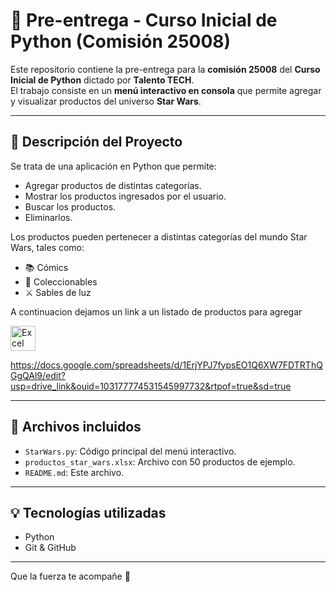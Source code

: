 # 🌌 Pre-entrega - Curso Inicial de Python (Comisión 25008)

Este repositorio contiene la pre-entrega para la **comisión 25008** del **Curso Inicial de Python** dictado por **Talento TECH**.  
El trabajo consiste en un **menú interactivo en consola** que permite agregar y visualizar productos del universo **Star Wars**.

---

## 🛒 Descripción del Proyecto

Se trata de una aplicación en Python que permite:

- Agregar productos de distintas categorías.
- Mostrar los productos ingresados por el usuario.
- Buscar los productos.
- Eliminarlos.

Los productos pueden pertenecer a distintas categorías del mundo Star Wars, tales como:

- 📚 Cómics
- 🧸 Coleccionables
- ⚔️ Sables de luz

A continuacion dejamos un link a un listado de productos para agregar 

<img src="https://cdn.jsdelivr.net/gh/devicons/devicon/icons/excel/excel-original.svg" alt="Excel Icon" width="40" height="40"/>

https://docs.google.com/spreadsheets/d/1ErjYPJ7fypsEO1Q6XW7FDTRThQGgQAl9/edit?usp=drive_link&ouid=103177774531545997732&rtpof=true&sd=true

---

## 📁 Archivos incluidos

- `StarWars.py`: Código principal del menú interactivo.
- `productos_star_wars.xlsx`: Archivo con 50 productos de ejemplo.
- `README.md`: Este archivo.

---

## 💡 Tecnologías utilizadas

- Python
- Git & GitHub

---

Que la fuerza te acompañe 💫
